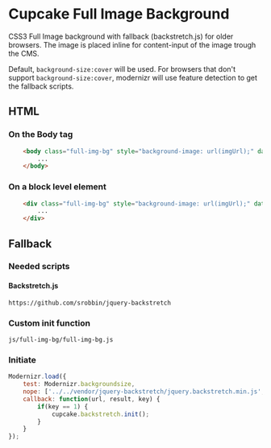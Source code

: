 # Cupcake Full Image Background

CSS3 Full Image background with fallback (backstretch.js) for older browsers.
The image is placed inline for content-input of the image trough the CMS.

Default, `background-size:cover` will be used. For browsers that don't support `background-size:cover`, modernizr will use feature detection to get the fallback scripts.


## HTML
### On the Body tag
```html
    <body class="full-img-bg" style="background-image: url(imgUrl);" data-backstretch-img="imgUrl">
        ...
    </body>
```
### On a block level element
```html
    <div class="full-img-bg" style="background-image: url(imgUrl);" data-backstretch-img="imgUrl">
        ...
    </div>
```

## Fallback
### Needed scripts
#### Backstretch.js
`https://github.com/srobbin/jquery-backstretch`

### Custom init function
`js/full-img-bg/full-img-bg.js`

### Initiate
```js
Modernizr.load({
    test: Modernizr.backgroundsize,
    nope: ['../../vendor/jquery-backstretch/jquery.backstretch.min.js', '../../js/full-img-bg/full-img-bg.js'],
    callback: function(url, result, key) {
        if(key == 1) {
            cupcake.backstretch.init();
        }
    }
});
```
